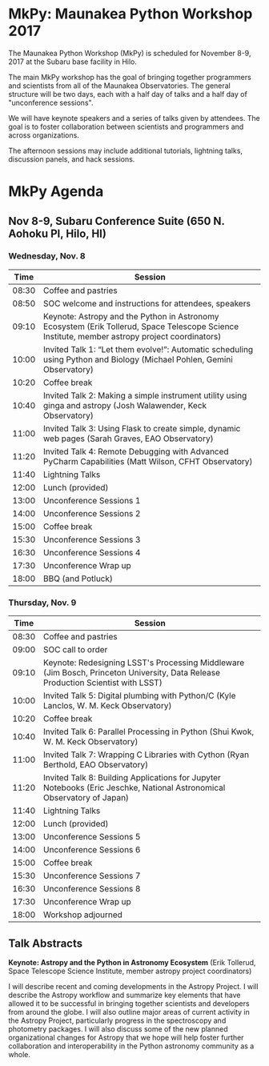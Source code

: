 # MkPy:  Maunakea Python Workshop 2017

The Maunakea Python Workshop (MkPy) is scheduled for November 8-9, 2017 at the Subaru base facility in Hilo. 

The main MkPy workshop has the goal of bringing together programmers and scientists from all of the Maunakea Observatories.  The general structure will be two days, each with a half day of talks and a half day of "unconference sessions".

We will have keynote speakers and a series of talks given by attendees.  The goal is to foster collaboration between scientists and programmers and across organizations.

The afternoon sessions may include additional tutorials, lightning talks, discussion panels, and hack sessions.

# MkPy Agenda

## Nov 8-9, Subaru Conference Suite (650 N. Aohoku Pl, Hilo, HI)

### Wednesday, Nov. 8

| Time | Session |
|------|---------|
| 08:30 | Coffee and pastries |
| 08:50 | SOC welcome and instructions for attendees, speakers |
| 09:10 | Keynote: Astropy and the Python in Astronomy Ecosystem (Erik Tollerud, Space Telescope Science Institute, member astropy project coordinators) |
| 10:00 | Invited Talk 1: “Let them evolve!”: Automatic scheduling using Python and Biology (Michael Pohlen, Gemini Observatory) |
| 10:20 | Coffee break |
| 10:40 | Invited Talk 2: Making a simple instrument utility using ginga and astropy (Josh Walawender, Keck Observatory) |
| 11:00 | Invited Talk 3: Using Flask to create simple, dynamic web pages (Sarah Graves, EAO Observatory) |
| 11:20 | Invited Talk 4: Remote Debugging with Advanced PyCharm Capabilities (Matt Wilson, CFHT Observatory) |
| 11:40 | Lightning Talks |
| 12:00 | Lunch (provided) |
| 13:00 | Unconference Sessions 1 |
| 14:00 | Unconference Sessions 2 |
| 15:00 | Coffee break |
| 15:30 | Unconference Sessions 3 |
| 16:30 | Unconference Sessions 4 |
| 17:30 | Unconference Wrap up |
| 18:00 | BBQ (and Potluck) |

### Thursday, Nov. 9

| Time | Session |
|------|---------|
| 08:30 | Coffee and pastries |
| 09:00 | SOC call to order |
| 09:10 | Keynote: Redesigning LSST's Processing Middleware (Jim Bosch, Princeton University, Data Release Production Scientist with LSST) |
| 10:00 | Invited Talk 5: Digital plumbing with Python/C (Kyle Lanclos, W. M. Keck Observatory) |
| 10:20 | Coffee break |
| 10:40 | Invited Talk 6: Parallel Processing in Python (Shui Kwok, W. M. Keck Observatory) |
| 11:00 | Invited Talk 7: Wrapping C Libraries with Cython (Ryan Berthold, EAO Observatory) |
| 11:20 | Invited Talk 8:  Building Applications for Jupyter Notebooks (Eric Jeschke, National Astronomical Observatory of Japan) |
| 11:40 | Lightning Talks |
| 12:00 | Lunch (provided) |
| 13:00 | Unconference Sessions 5 |
| 14:00 | Unconference Sessions 6 |
| 15:00 | Coffee break |
| 15:30 | Unconference Sessions 7 |
| 16:30 | Unconference Sessions 8 |
| 17:30 | Unconference Wrap up |
| 18:00 | Workshop adjourned |

## Talk Abstracts

__Keynote: Astropy and the Python in Astronomy Ecosystem__ (Erik Tollerud, Space Telescope Science Institute, member astropy project coordinators)

I will describe recent and coming developments in the Astropy Project.  I will describe the Astropy workflow and summarize key elements that have allowed it to be successful in bringing together scientists and developers from around the globe.  I will also outline major areas of current activity in the Astropy Project, particularly progress in the spectroscopy and photometry packages.  I will also discuss some of the new planned organizational changes for Astropy that we hope will help foster further collaboration and interoperability in the Python astronomy community as a whole.
